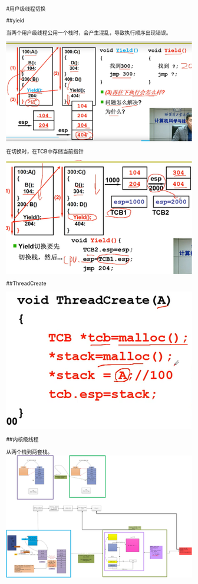 
#用户级线程切换

##yieid

当两个用户级线程公用一个栈时，会产生混乱，导致执行顺序出现错误。

![一个栈](图片库/一个栈.png)

在切换时，在TCB中存储当前指针

![两个栈处理用户级线程切换](图片库/两个栈.png)

##ThreadCreate

![ThreadCreate](图片库/ThreadCreate.png)

##内核级线程

从两个栈到两套栈。
![线程切换](图片库/线程切换.jpg)